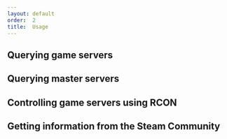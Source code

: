 ```yaml
---
layout: default
order:  2
title:  Usage
---
```

<script type="text/javascript">
  var languages = ['java', 'php', 'ruby'];

  function displayCode(codeBlock, codeLanguage) {
    $.each(languages, function f(i, language) {
      var codeBlockId = '#' + codeBlock + '-' + language;
      var codeBlockLinkId = '#'  + codeBlock + '-' + language + '-link';
      if(language == codeLanguage) {
        $(codeBlockId).show();
        $(codeBlockLinkId).addClass('language-selected');
      } else {
        $(codeBlockId).hide();
        $(codeBlockLinkId).removeClass('language-selected');
      }
    });
  }

  $(function() {
    $('#simple-query').load('{{site.baseurl}}/code/simple-query');
    $('#master-query').load('{{site.baseurl}}/code/master-query');
    $('#rcon').load('{{site.baseurl}}/code/rcon');
    $('#community').load('{{site.baseurl}}/code/community');
  });
</script>

## Querying game servers
<div id="simple-query"></div>

## Querying master servers
<div id="master-query"></div>

## Controlling game servers using RCON
<div id="rcon"></div>

## Getting information from the Steam Community
<div id="community"></div>
